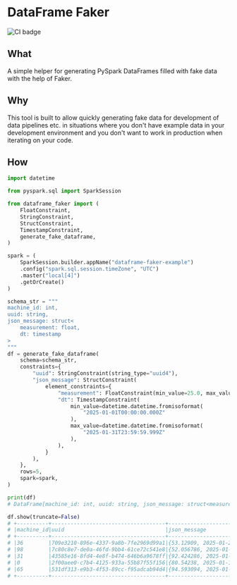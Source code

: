 # DataFrame Faker

![CI badge](https://github.com/VillePuuska/dataframe-faker/actions/workflows/tests.yaml/badge.svg)

## What

A simple helper for generating PySpark DataFrames filled with fake data with the help of Faker.

## Why

This tool is built to allow quickly generating fake data for development of data pipelines etc. in situations where you don't have example data in your development environment and you don't want to work in production when iterating on your code.

## How

```python
import datetime

from pyspark.sql import SparkSession

from dataframe_faker import (
    FloatConstraint,
    StringConstraint,
    StructConstraint,
    TimestampConstraint,
    generate_fake_dataframe,
)

spark = (
    SparkSession.builder.appName("dataframe-faker-example")
    .config("spark.sql.session.timeZone", "UTC")
    .master("local[4]")
    .getOrCreate()
)

schema_str = """
machine_id: int,
uuid: string,
json_message: struct<
    measurement: float,
    dt: timestamp
>
"""
df = generate_fake_dataframe(
    schema=schema_str,
    constraints={
        "uuid": StringConstraint(string_type="uuid4"),
        "json_message": StructConstraint(
            element_constraints={
                "measurement": FloatConstraint(min_value=25.0, max_value=100.0),
                "dt": TimestampConstraint(
                    min_value=datetime.datetime.fromisoformat(
                        "2025-01-01T00:00:00.000Z"
                    ),
                    max_value=datetime.datetime.fromisoformat(
                        "2025-01-31T23:59:59.999Z"
                    ),
                ),
            }
        ),
    },
    rows=5,
    spark=spark,
)

print(df)
# DataFrame[machine_id: int, uuid: string, json_message: struct<measurement:float,dt:timestamp>]

df.show(truncate=False)
# +----------+------------------------------------+---------------------------------------+
# |machine_id|uuid                                |json_message                           |
# +----------+------------------------------------+---------------------------------------+
# |36        |709e3210-896e-4337-9a8b-7fe2969d99a1|{53.12909, 2025-01-23 21:57:47.177554} |
# |98        |7c80c8e7-de0a-46fd-9bb4-61ce72c541e8|{52.056786, 2025-01-08 21:24:30.353171}|
# |31        |43585e16-8fd4-4e8f-b474-646b6a9678ff|{92.424286, 2025-01-02 21:55:08.503093}|
# |0         |2f00aee0-c7b4-4125-933a-55b87f55f156|{80.54238, 2025-01-10 06:57:59.352183} |
# |65        |531df313-e9b3-4f53-89cc-f95adcab94d4|{94.593094, 2025-01-07 03:56:48.097414}|
# +----------+------------------------------------+---------------------------------------+
```
